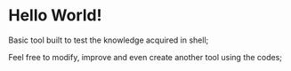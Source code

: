 # Hello World!

Basic tool built to test the knowledge acquired in shell;

Feel free to modify, improve and even create another tool using the codes;
